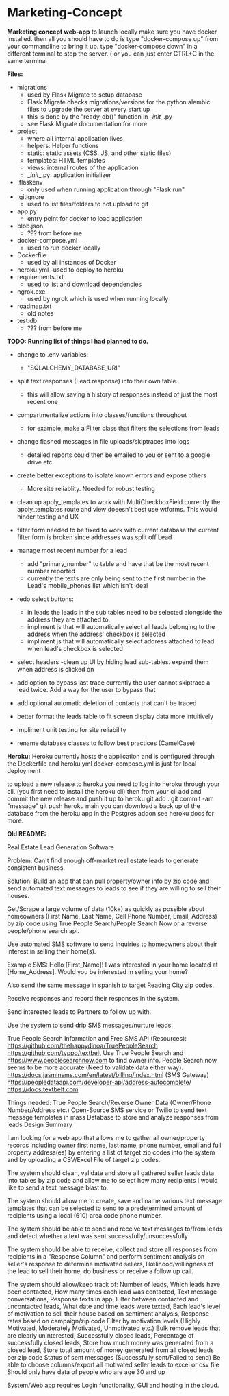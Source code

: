 # Marketing-Concept

**Marketing concept web-app**
to launch locally make sure you have docker installed.
then all you should have to do is type "docker-compose up" from your commandline to bring it up.
type "docker-compose down" in a different terminal to stop the server. ( or you can just enter CTRL+C in the same terminal

**Files:**
- migrations
    - used by Flask Migrate to setup database
    - Flask Migrate checks migrations/versions for the python alembic files to upgrade the server at every start up
    - this is done by the "ready_db()" function in \__init__.py
    - see Flask Migrate documentation for more
- project
    - where all internal application lives
    - helpers: Helper functions
    - static: static assets (CSS, JS, and other static files)
    - templates: HTML templates
    - views: internal routes of the application
    - \__init__.py: application initializer
- .flaskenv
    - only used when running application through "Flask run"
- .gitignore
    - used to list files/folders to not upload to git
- app.py
    - entry point for docker to load application
- blob.json
    - ??? from before me
- docker-compose.yml
    - used to run docker locally
- Dockerfile
    - used by all instances of Docker
- heroku.yml
    -used to deploy to heroku
- requirements.txt
    - used to list and download dependencies
- ngrok.exe
    - used by ngrok which is used when running locally
- roadmap.txt
    - old notes
- test.db
    - ??? from before me


**TODO: Running list of things I had planned to do.**
- change to .env variables:
    - "SQLALCHEMY_DATABASE_URI"
- split text responses (Lead.response) into their own table. 
    - this will allow saving a history of responses instead of just the most recent one
- compartmentalize actions into classes/functions throughout
    - for example, make a Filter class that filters the selections from leads
- change flashed messages in file uploads/skiptraces into logs
    - detailed reports could then be emailed to you or sent to a google drive etc
- create better exceptions to isolate known errors and expose others
    - More site reliablity. Needed for robust testing
- clean up apply_templates to work with MultiCheckboxField
    currently the apply_templates route and view doeesn't best use wtforms. This would hinder testing and UX
- filter form needed to be fixed to work with current database
    the current filter form is broken since addresses was split off Lead
- manage most recent number for a lead
    - add "primary_number" to table and have that be the most recent number reported
    - currently the texts are only being sent to the first number in the Lead's mobile_phones list which isn't ideal
- redo select buttons:
    - in leads the leads in the sub tables need to be selected alongside the address they are attached to.
    - impliment js that will automatically select all leads belonging to the address when the address' checkbox is selected
    - impliment js that will automatically select address attached to lead when lead's checkbox is selected
- select headers
    -clean up UI by hiding lead sub-tables. expand them when address is clicked on
- add option to bypass last trace
    currently the user cannot skiptrace a lead twice. Add a way for the user to bypass that
- add optional automatic deletion of contacts that can't be traced

- better format the leads table to fit screen display data more intuitively
- impliment unit testing for site reliability
- rename database classes to follow best practices (CamelCase)



**Heroku:**
Heroku currently hosts the application and is configured through the Dockerfile and heroku.yml
docker-compose.yml is just for local deployment

to upload a new release to heroku you need to log into heroku through your cli. (you first need to install the heroku cli) 
then from your cli add and commit the new release and push it up to heroku
git add .
git commit -am "message"
git push heroku main
you can download a back up of the database from the heroku app in the Postgres addon
see heroku docs for more.

**Old README:**

Real Estate Lead Generation Software

Problem: Can't find enough off-market real estate leads to generate consistent business.

Solution: Build an app that can pull property/owner info by zip code and send automated text messages to leads to see if they are willing to sell their houses.

Get/Scrape a large volume of data (10k+) as quickly as possible about homeowners (First Name, Last Name, Cell Phone Number, Email, Address) by zip code using True People Search/People Search Now or a reverse people/phone search api.

Use automated SMS software to send inquiries to homeowners about their interest in selling their home(s).

Example SMS:
Hello [First_Name]! I was interested in your home located at [Home_Address]. Would you be interested in selling your home?

Also send the same message in spanish to target Reading City zip codes.

Receive responses and record their responses in the system.

Send interested leads to Partners to follow up with.

Use the system to send drip SMS messages/nurture leads.

True People Search Information and Free SMS API (Resources):
https://github.com/thehappydinoa/TruePeopleSearch
https://github.com/typpo/textbelt
Use True People Search and https://www.peoplesearchnow.com to find owner info.
People Search now seems to be more accurate (Need to validate data either way).
https://docs.jasminsms.com/en/latest/billing/index.html (SMS Gateway)
https://peopledataapi.com/developer-api/address-autocomplete/
https://docs.textbelt.com

Things needed:
True People Search/Reverse Owner Data (Owner/Phone Number/Address etc.)
Open-Source SMS service or Twilio to send text message templates in mass
Database to store and analyze responses from leads
Design Summary

I am looking for a web app that allows me to gather all owner/property records including owner first name, last name, phone number, email and full property address(es) by entering a list of target zip codes into the system and by uploading a CSV/Excel File of target zip codes.

The system should clean, validate and store all gathered seller leads data into tables by zip code and allow me to select how many recipients I would like to send a text message blast to.

The system should allow me to create, save and name various text message templates that can be selected to send to a predetermined amount of recipients using a local (610) area code phone number.

The system should be able to send and receive text messages to/from leads and detect whether a text was sent successfully/unsuccessfully

The system should be able to receive, collect and store all responses from recipients in a "Response Column" and perform sentiment analysis on seller's response to determine motivated sellers, likelihood/willingness of the lead to sell their home, do business or receive a follow up call.

The system should allow/keep track of:
Number of leads, 
Which leads have been contacted, 
How many times each lead was contacted, 
Text message conversations, 
Response texts in app, 
Filter between contacted and uncontacted leads, 
What date and time leads were texted, 
Each lead's level of motivation to sell their house based on sentiment analysis,
Response rates based on campaign/zip code
Filter by motivation levels (Highly Motivated, Moderately Motivated, Unmotivated etc.)
Bulk remove leads that are clearly uninterested,
Successfully closed leads,
Percentage of successfully closed leads,
Store how much money was generated from a closed lead,
Store total amount of money generated from all closed leads per zip code
Status of sent messages (Successfully sent/Failed to send)
Be able to choose columns/export all motivated seller leads to excel or csv file
Should only have data of people who are age 30 and up

System/Web app requires Login functionality, GUI and hosting in the cloud.
